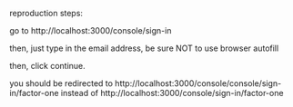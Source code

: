 reproduction steps:

go to http://localhost:3000/console/sign-in

then, just type in the email address, be sure NOT to use browser autofill

then, click continue.

you should be redirected to http://localhost:3000/console/console/sign-in/factor-one instead of http://localhost:3000/console/sign-in/factor-one